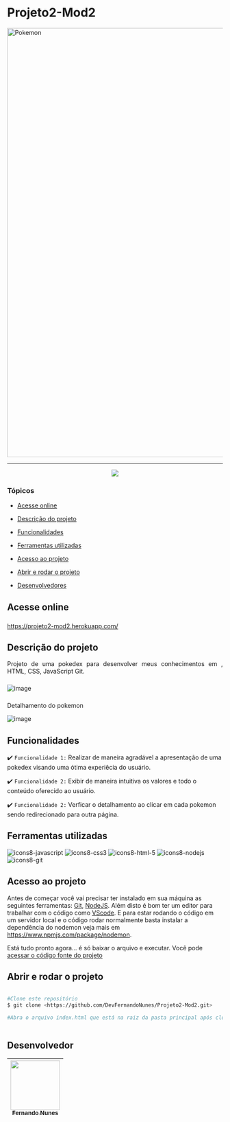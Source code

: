 # Projeto2-Mod2


<img style="align: center" src="https://tm.ibxk.com.br/2019/09/30/30091641838086.jpg?ims=1120x420" alt="Pokemon" width="1000"/>
<hr>

<p align="center">
   <img src="http://img.shields.io/static/v1?label=STATUS&message=CONCLUIDO&color=RED&style=for-the-badge"/>
</p>

### Tópicos 

- [Acesse online](#acesse-online)

- [Descrição do projeto](#descrição-do-projeto)

- [Funcionalidades](#funcionalidades)

- [Ferramentas utilizadas](#ferramentas-utilizadas)

- [Acesso ao projeto](#acesso-ao-projeto)

- [Abrir e rodar o projeto](#abrir-e-rodar-o-projeto)

- [Desenvolvedores](#desenvolvedores)

## Acesse online

###

https://projeto2-mod2.herokuapp.com/

###

## Descrição do projeto 

<p align="justify">
Projeto de uma pokedex para desenvolver meus conhecimentos em , HTML, CSS, JavaScript Git.

   ### 
   
![image](https://user-images.githubusercontent.com/95880342/159194637-07dbbc2f-52b4-4ccf-b877-9c24ec2b94c3.png)

   ### 
   
<p align="justify">
Detalhamento do pokemon
   
 ![image](https://user-images.githubusercontent.com/95880342/159196089-af8cec1e-a219-43f2-9d4c-88665fc1c922.png)


   
## Funcionalidades

:heavy_check_mark: `Funcionalidade 1:` Realizar de maneira agradável a apresentação de uma pokedex visando uma ótima experiêcia do usuário.

:heavy_check_mark: `Funcionalidade 2:` Exibir de maneira intuitiva os valores e todo o conteúdo oferecido ao usuário.
   
:heavy_check_mark: `Funcionalidade 2:` Verficar o detalhamento ao clicar em cada pokemon sendo redirecionado para outra página.

###

## Ferramentas utilizadas

![icons8-javascript](https://user-images.githubusercontent.com/95880342/159194965-890bbb5d-c194-4ef1-a67e-70485bf3fb88.svg)
![icons8-css3](https://user-images.githubusercontent.com/95880342/159195044-c80569d8-ea4c-4b03-9ac0-82cc5b16777b.svg)
![icons8-html-5](https://user-images.githubusercontent.com/95880342/159195130-bb7af11a-f80b-4374-b132-ac02d6e902cf.svg)
![icons8-nodejs](https://user-images.githubusercontent.com/95880342/159195158-dee2e249-2d09-48a9-b976-37fc52174304.svg)
![icons8-git](https://user-images.githubusercontent.com/95880342/159195173-5e598803-c045-4721-93eb-d9503b142ed9.svg)

###

## Acesso ao projeto

Antes de começar você vai precisar ter instalado em sua máquina as seguintes ferramentas:
[Git](https://git-scm.com/), [NodeJS](https://nodejs.org/en/).
Além disto é bom ter um editor para trabalhar com o código como [VScode](https://code.visualstudio.com/).
E para estar rodando o código em um servidor local e o código rodar normalmente basta instalar a dependência do nodemon veja mais em https://www.npmjs.com/package/nodemon.

Está tudo pronto agora... é só baixar o arquivo e executar. Você pode [acessar o código fonte do projeto](https://github.com/DevFernandoNunes/Projeto2-Mod2)

## Abrir e rodar o projeto

```bash
 
#Clone este repositório
$ git clone <https://github.com/DevFernandoNunes/Projeto2-Mod2.git>

#Abra o arquivo index.html que está na raiz da pasta principal após clonar o repositório.
 
``` 
 
## Desenvolvedor

| [<img src="https://avatars.githubusercontent.com/u/95880342?v=4" width=115><br><sub>Fernando Nunes</sub>](https://github.com/DevFernandoNunes) |
| :---: |
 

